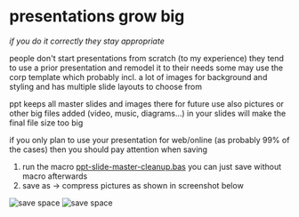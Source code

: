 # presentations grow big
_if you do it correctly they stay appropriate_

people don't start presentations from scratch (to my experience)
they tend to use a prior presentation and remodel it to their needs
some may use the corp template which probably incl. a lot of images for background and styling
and has multiple slide layouts to choose from

ppt keeps all master slides and images there for future use
also pictures or other big files added (video, music, diagrams...) in your slides will make 
the final file size too big

if you only plan to use your presentation for web/online (as probably 99% of the cases)
then you should pay attention when saving

1) run the macro [ppt-slide-master-cleanup.bas](https://raw.githubusercontent.com/ghofweber/msoffice-workarounds/master/macros/ppt-slide-master-cleanup.bas)
   you can just save without macro afterwards
2) save as -> compress pictures
as shown in screenshot below

![save space](https://raw.githubusercontent.com/ghofweber/msoffice-workarounds/master/imgs/ppt-compress-pictures.png)
![save space](https://raw.githubusercontent.com/ghofweber/msoffice-workarounds/master/imgs/ppt-compress-pictures-2.png)
